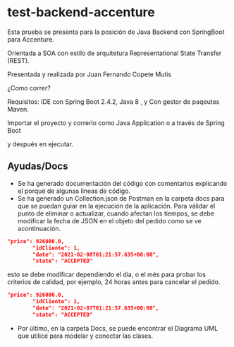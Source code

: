 # test-backend-accenture
Esta prueba se presenta para la posición de Java Backend con SpringBoot para Accenture.

Orientada a  SOA con estilo de arquitetura Representational State Transfer (REST).

Presentada y realizada por Juan Fernando Copete Mutis

¿Como correr?

Requisitos: IDE con Spring Boot 2.4.2, Java 8 , y Con gestor de paqeutes Maven.

Importar el proyecto y correrlo como Java Application o a través de Spring Boot 



y después en ejecutar.

## Ayudas/Docs

- Se ha generado documentación del código con comentarios explicando el porqué de algunas lineas de código.
- Se ha generado un Collection.json de Postman en la carpeta docs para que se puedan guiar en la ejecución de la aplicación. Para válidar el punto de eliminar o actualizar, cuando afectan los tiempos, se debe modificar la fecha de JSON en el objeto del pedido como se ve acontinuación.

```json
"price": 926000.0,
        "idCliente": 1,
        "date": "2021-02-08T01:21:57.635+00:00",
        "state": "ACCEPTED"
```

esto se debe modificar dependiendo el día, o el més para probar los criterios de calidad, por ejemplo, 24 horas antes para cancelar el pedido.

```json
"price": 926000.0,
        "idCliente": 1,
        "date": "2021-02-07T01:21:57.635+00:00",
        "state": "ACCEPTED"
```

- Por último, en la carpeta Docs, se puede encontrar el Diagrama UML que utilicé para modelar y conectar las clases.
